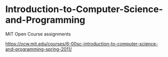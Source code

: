 # Introduction-to-Computer-Science-and-Programming
MIT Open Course assignments 

https://ocw.mit.edu/courses/6-00sc-introduction-to-computer-science-and-programming-spring-2011/
